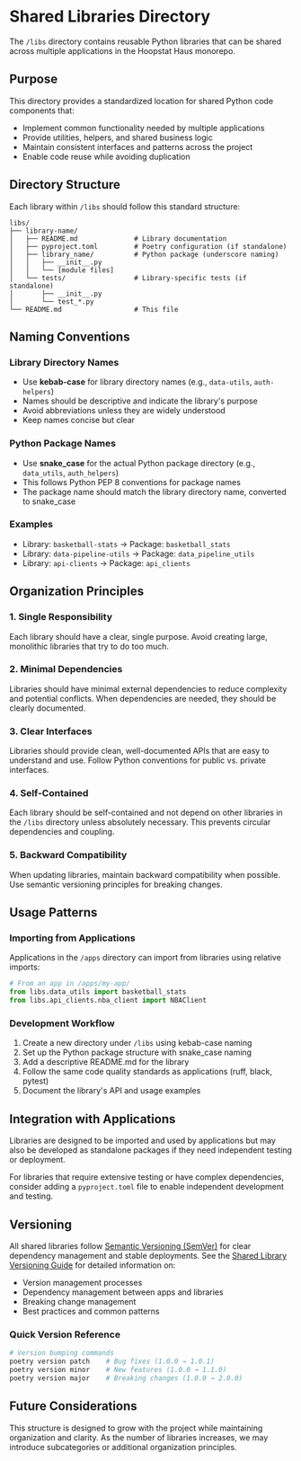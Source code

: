 # Shared Libraries Directory

The `/libs` directory contains reusable Python libraries that can be shared across multiple applications in the Hoopstat Haus monorepo.

## Purpose

This directory provides a standardized location for shared Python code components that:
- Implement common functionality needed by multiple applications
- Provide utilities, helpers, and shared business logic
- Maintain consistent interfaces and patterns across the project
- Enable code reuse while avoiding duplication

## Directory Structure

Each library within `/libs` should follow this standard structure:

```
libs/
├── library-name/
│   ├── README.md              # Library documentation
│   ├── pyproject.toml         # Poetry configuration (if standalone)
│   ├── library_name/          # Python package (underscore naming)
│   │   ├── __init__.py
│   │   └── [module files]
│   └── tests/                 # Library-specific tests (if standalone)
│       ├── __init__.py
│       └── test_*.py
└── README.md                  # This file
```

## Naming Conventions

### Library Directory Names
- Use **kebab-case** for library directory names (e.g., `data-utils`, `auth-helpers`)
- Names should be descriptive and indicate the library's purpose
- Avoid abbreviations unless they are widely understood
- Keep names concise but clear

### Python Package Names
- Use **snake_case** for the actual Python package directory (e.g., `data_utils`, `auth_helpers`)
- This follows Python PEP 8 conventions for package names
- The package name should match the library directory name, converted to snake_case

### Examples
- Library: `basketball-stats` → Package: `basketball_stats`
- Library: `data-pipeline-utils` → Package: `data_pipeline_utils`
- Library: `api-clients` → Package: `api_clients`

## Organization Principles

### 1. Single Responsibility
Each library should have a clear, single purpose. Avoid creating large, monolithic libraries that try to do too much.

### 2. Minimal Dependencies
Libraries should have minimal external dependencies to reduce complexity and potential conflicts. When dependencies are needed, they should be clearly documented.

### 3. Clear Interfaces
Libraries should provide clean, well-documented APIs that are easy to understand and use. Follow Python conventions for public vs. private interfaces.

### 4. Self-Contained
Each library should be self-contained and not depend on other libraries in the `/libs` directory unless absolutely necessary. This prevents circular dependencies and coupling.

### 5. Backward Compatibility
When updating libraries, maintain backward compatibility when possible. Use semantic versioning principles for breaking changes.

## Usage Patterns

### Importing from Applications
Applications in the `/apps` directory can import from libraries using relative imports:

```python
# From an app in /apps/my-app/
from libs.data_utils import basketball_stats
from libs.api_clients.nba_client import NBAClient
```

### Development Workflow
1. Create a new directory under `/libs` using kebab-case naming
2. Set up the Python package structure with snake_case naming
3. Add a descriptive README.md for the library
4. Follow the same code quality standards as applications (ruff, black, pytest)
5. Document the library's API and usage examples

## Integration with Applications

Libraries are designed to be imported and used by applications but may also be developed as standalone packages if they need independent testing or deployment.

For libraries that require extensive testing or have complex dependencies, consider adding a `pyproject.toml` file to enable independent development and testing.

## Versioning

All shared libraries follow [Semantic Versioning (SemVer)](https://semver.org/) for clear dependency management and stable deployments. See the [Shared Library Versioning Guide](../docs/SHARED_LIBRARY_VERSIONING.md) for detailed information on:

- Version management processes
- Dependency management between apps and libraries  
- Breaking change management
- Best practices and common patterns

### Quick Version Reference

```bash
# Version bumping commands
poetry version patch    # Bug fixes (1.0.0 → 1.0.1)
poetry version minor    # New features (1.0.0 → 1.1.0)  
poetry version major    # Breaking changes (1.0.0 → 2.0.0)
```

## Future Considerations

This structure is designed to grow with the project while maintaining organization and clarity. As the number of libraries increases, we may introduce subcategories or additional organization principles.